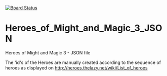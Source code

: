 [![Board Status](https://bitkit.visualstudio.com/afbbdaf7-ae1e-45cb-816e-99f89b044a1b/a46180f0-b9bd-469b-aecc-57a3bc181c3c/_apis/work/boardbadge/412983e1-ebb4-44e6-9efa-d1c846ff2ba2)](https://bitkit.visualstudio.com/afbbdaf7-ae1e-45cb-816e-99f89b044a1b/_boards/board/t/a46180f0-b9bd-469b-aecc-57a3bc181c3c/Microsoft.RequirementCategory)
# Heroes_of_Might_and_Magic_3_JSON
Heroes of Might and Magic 3 - JSON file

The 'id's of the Heroes are manually created according to the sequence of heroes as displayed on http://heroes.thelazy.net/wiki/List_of_heroes
